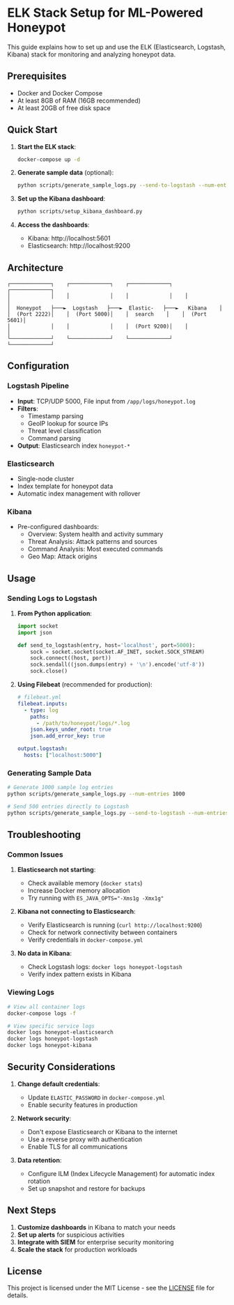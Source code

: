 # ELK Stack Setup for ML-Powered Honeypot

This guide explains how to set up and use the ELK (Elasticsearch, Logstash, Kibana) stack for monitoring and analyzing honeypot data.

## Prerequisites

- Docker and Docker Compose
- At least 8GB of RAM (16GB recommended)
- At least 20GB of free disk space

## Quick Start

1. **Start the ELK stack**:
   ```bash
   docker-compose up -d
   ```

2. **Generate sample data** (optional):
   ```bash
   python scripts/generate_sample_logs.py --send-to-logstash --num-entries 1000
   ```

3. **Set up the Kibana dashboard**:
   ```bash
   python scripts/setup_kibana_dashboard.py
   ```

4. **Access the dashboards**:
   - Kibana: http://localhost:5601
   - Elasticsearch: http://localhost:9200

## Architecture

```
┌─────────────┐    ┌─────────────┐    ┌─────────────┐    ┌─────────────┐
│             │    │             │    │             │    │             │
│  Honeypot   ├───►  Logstash   ├───►  Elastic-   ├───►   Kibana    │
│  (Port 2222)│    │  (Port 5000)│    │  search    │    │  (Port 5601)│
│             │    │             │    │  (Port 9200)│    │             │
└─────────────┘    └─────────────┘    └─────────────┘    └─────────────┘
```

## Configuration

### Logstash Pipeline

- **Input**: TCP/UDP 5000, File input from `/app/logs/honeypot.log`
- **Filters**:
  - Timestamp parsing
  - GeoIP lookup for source IPs
  - Threat level classification
  - Command parsing
- **Output**: Elasticsearch index `honeypot-*`

### Elasticsearch

- Single-node cluster
- Index template for honeypot data
- Automatic index management with rollover

### Kibana

- Pre-configured dashboards:
  - Overview: System health and activity summary
  - Threat Analysis: Attack patterns and sources
  - Command Analysis: Most executed commands
  - Geo Map: Attack origins

## Usage

### Sending Logs to Logstash

1. **From Python application**:
   ```python
   import socket
   import json
   
   def send_to_logstash(entry, host='localhost', port=5000):
       sock = socket.socket(socket.AF_INET, socket.SOCK_STREAM)
       sock.connect((host, port))
       sock.sendall((json.dumps(entry) + '\n').encode('utf-8'))
       sock.close()
   ```

2. **Using Filebeat** (recommended for production):
   ```yaml
   # filebeat.yml
   filebeat.inputs:
     - type: log
       paths:
         - /path/to/honeypot/logs/*.log
       json.keys_under_root: true
       json.add_error_key: true
   
   output.logstash:
     hosts: ["localhost:5000"]
   ```

### Generating Sample Data

```bash
# Generate 1000 sample log entries
python scripts/generate_sample_logs.py --num-entries 1000

# Send 500 entries directly to Logstash
python scripts/generate_sample_logs.py --send-to-logstash --num-entries 500
```

## Troubleshooting

### Common Issues

1. **Elasticsearch not starting**:
   - Check available memory (`docker stats`)
   - Increase Docker memory allocation
   - Try running with `ES_JAVA_OPTS="-Xms1g -Xmx1g"`

2. **Kibana not connecting to Elasticsearch**:
   - Verify Elasticsearch is running (`curl http://localhost:9200`)
   - Check for network connectivity between containers
   - Verify credentials in `docker-compose.yml`

3. **No data in Kibana**:
   - Check Logstash logs: `docker logs honeypot-logstash`
   - Verify index pattern exists in Kibana
  
### Viewing Logs

```bash
# View all container logs
docker-compose logs -f

# View specific service logs
docker logs honeypot-elasticsearch
docker logs honeypot-logstash
docker logs honeypot-kibana
```

## Security Considerations

1. **Change default credentials**:
   - Update `ELASTIC_PASSWORD` in `docker-compose.yml`
   - Enable security features in production

2. **Network security**:
   - Don't expose Elasticsearch or Kibana to the internet
   - Use a reverse proxy with authentication
   - Enable TLS for all communications

3. **Data retention**:
   - Configure ILM (Index Lifecycle Management) for automatic index rotation
   - Set up snapshot and restore for backups

## Next Steps

1. **Customize dashboards** in Kibana to match your needs
2. **Set up alerts** for suspicious activities
3. **Integrate with SIEM** for enterprise security monitoring
4. **Scale the stack** for production workloads

## License

This project is licensed under the MIT License - see the [LICENSE](LICENSE) file for details.
